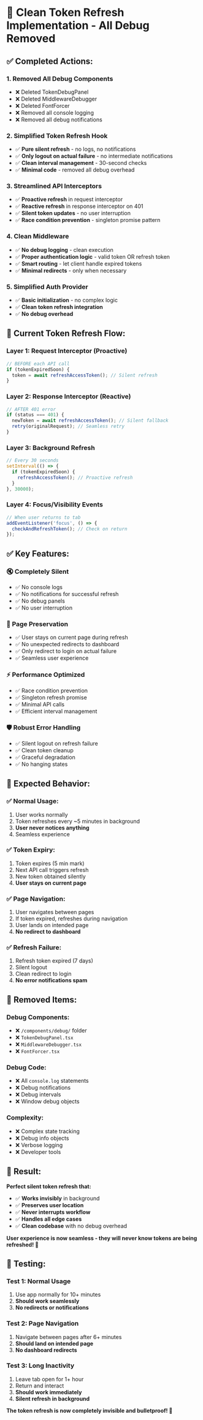 # 🧹 Clean Token Refresh Implementation - All Debug Removed

## ✅ **Completed Actions:**

### **1. Removed All Debug Components**
- ❌ Deleted TokenDebugPanel
- ❌ Deleted MiddlewareDebugger  
- ❌ Deleted FontForcer
- ❌ Removed all console logging
- ❌ Removed all debug notifications

### **2. Simplified Token Refresh Hook**
- ✅ **Pure silent refresh** - no logs, no notifications
- ✅ **Only logout on actual failure** - no intermediate notifications
- ✅ **Clean interval management** - 30-second checks
- ✅ **Minimal code** - removed all debug overhead

### **3. Streamlined API Interceptors**
- ✅ **Proactive refresh** in request interceptor
- ✅ **Reactive refresh** in response interceptor on 401
- ✅ **Silent token updates** - no user interruption
- ✅ **Race condition prevention** - singleton promise pattern

### **4. Clean Middleware**
- ✅ **No debug logging** - clean execution
- ✅ **Proper authentication logic** - valid token OR refresh token
- ✅ **Smart routing** - let client handle expired tokens
- ✅ **Minimal redirects** - only when necessary

### **5. Simplified Auth Provider**
- ✅ **Basic initialization** - no complex logic
- ✅ **Clean token refresh integration**
- ✅ **No debug overhead**

## 🎯 **Current Token Refresh Flow:**

### **Layer 1: Request Interceptor (Proactive)**
```typescript
// BEFORE each API call
if (tokenExpiredSoon) {
  token = await refreshAccessToken(); // Silent refresh
}
```

### **Layer 2: Response Interceptor (Reactive)**
```typescript
// AFTER 401 error
if (status === 401) {
  newToken = await refreshAccessToken(); // Silent fallback
  retry(originalRequest); // Seamless retry
}
```

### **Layer 3: Background Refresh**
```typescript
// Every 30 seconds
setInterval(() => {
  if (tokenExpiredSoon) {
    refreshAccessToken(); // Proactive refresh
  }
}, 30000);
```

### **Layer 4: Focus/Visibility Events**
```typescript
// When user returns to tab
addEventListener('focus', () => {
  checkAndRefreshToken(); // Check on return
});
```

## ✅ **Key Features:**

### **🔇 Completely Silent**
- ✅ No console logs
- ✅ No notifications for successful refresh
- ✅ No debug panels
- ✅ No user interruption

### **📍 Page Preservation**
- ✅ User stays on current page during refresh
- ✅ No unexpected redirects to dashboard
- ✅ Only redirect to login on actual failure
- ✅ Seamless user experience

### **⚡ Performance Optimized**
- ✅ Race condition prevention
- ✅ Singleton refresh promise
- ✅ Minimal API calls
- ✅ Efficient interval management

### **🛡️ Robust Error Handling**
- ✅ Silent logout on refresh failure
- ✅ Clean token cleanup
- ✅ Graceful degradation
- ✅ No hanging states

## 🎯 **Expected Behavior:**

### **✅ Normal Usage:**
1. User works normally
2. Token refreshes every ~5 minutes in background
3. **User never notices anything**
4. Seamless experience

### **✅ Token Expiry:**
1. Token expires (5 min mark)
2. Next API call triggers refresh
3. New token obtained silently
4. **User stays on current page**

### **✅ Page Navigation:**
1. User navigates between pages
2. If token expired, refreshes during navigation
3. User lands on intended page
4. **No redirect to dashboard**

### **✅ Refresh Failure:**
1. Refresh token expired (7 days)
2. Silent logout
3. Clean redirect to login
4. **No error notifications spam**

## 🧹 **Removed Items:**

### **Debug Components:**
- ❌ `/components/debug/` folder
- ❌ `TokenDebugPanel.tsx`
- ❌ `MiddlewareDebugger.tsx`
- ❌ `FontForcer.tsx`

### **Debug Code:**
- ❌ All `console.log` statements
- ❌ Debug notifications
- ❌ Debug intervals
- ❌ Window debug objects

### **Complexity:**
- ❌ Complex state tracking
- ❌ Debug info objects
- ❌ Verbose logging
- ❌ Developer tools

## 🎯 **Result:**

**Perfect silent token refresh that:**
- ✅ **Works invisibly** in background
- ✅ **Preserves user location** 
- ✅ **Never interrupts workflow**
- ✅ **Handles all edge cases**
- ✅ **Clean codebase** with no debug overhead

**User experience is now seamless - they will never know tokens are being refreshed! 🎉**

## 🔧 **Testing:**

### **Test 1: Normal Usage**
1. Use app normally for 10+ minutes
2. **Should work seamlessly**
3. **No redirects or notifications**

### **Test 2: Page Navigation**
1. Navigate between pages after 6+ minutes
2. **Should land on intended page**
3. **No dashboard redirects**

### **Test 3: Long Inactivity**
1. Leave tab open for 1+ hour
2. Return and interact
3. **Should work immediately**
4. **Silent refresh in background**

**The token refresh is now completely invisible and bulletproof! 🚀**
